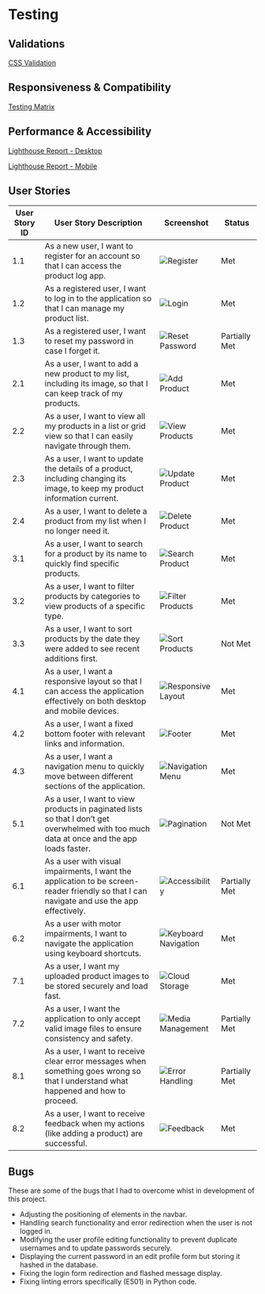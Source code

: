 # Testing

## Validations

[CSS Validation](/docs/testing/validation/css-validation.png)

## Responsiveness & Compatibility

[Testing Matrix](/docs/testing/testing-matrix.png)

## Performance & Accessibility

[Lighthouse Report - Desktop](/docs/testing/performance/lighthouse-desktop-home.png)

[Lighthouse Report - Mobile](/docs/testing/performance/lighthouse-mobile-home.png)

## User Stories

| User Story ID | User Story Description | Screenshot | Status |
|---------------|------------------------|------------|--------|
| 1.1           | As a new user, I want to register for an account so that I can access the product log app. | ![Register](/docs/testing/user-story_images/us-register.png) | Met |
| 1.2           | As a registered user, I want to log in to the application so that I can manage my product list. | ![Login](/docs/testing/user-story_images/us-login.png) | Met |
| 1.3           | As a registered user, I want to reset my password in case I forget it. | ![Reset Password](/docs/testing/user-story_images/us-edit-profile.png) | Partially Met |
| 2.1           | As a user, I want to add a new product to my list, including its image, so that I can keep track of my products. | ![Add Product](/docs/testing/user-story_images/us-add-product.png) | Met |
| 2.2           | As a user, I want to view all my products in a list or grid view so that I can easily navigate through them. | ![View Products](/docs/testing/user-story_images/us-products.png) | Met |
| 2.3           | As a user, I want to update the details of a product, including changing its image, to keep my product information current. | ![Update Product](/docs/testing/user-story_images/us-edit-product.png) | Met |
| 2.4           | As a user, I want to delete a product from my list when I no longer need it. | ![Delete Product](/docs/testing/user-story_images/us-products.png) | Met |
| 3.1           | As a user, I want to search for a product by its name to quickly find specific products. | ![Search Product](/docs/testing/user-story_images/us-search-products.png) | Met |
| 3.2           | As a user, I want to filter products by categories to view products of a specific type. | ![Filter Products](/docs/testing/user-story_images/us-categories.png) | Met |
| 3.3           | As a user, I want to sort products by the date they were added to see recent additions first. | ![Sort Products](/docs/testing/user-story_images/us-search-products.png) | Not Met |
| 4.1           | As a user, I want a responsive layout so that I can access the application effectively on both desktop and mobile devices. | ![Responsive Layout](/docs/testing/user-story_images/us-mobile-view.jpeg) | Met |
| 4.2           | As a user, I want a fixed bottom footer with relevant links and information. | ![Footer](/docs/testing/user-story_images/us-footer.png) | Met |
| 4.3           | As a user, I want a navigation menu to quickly move between different sections of the application. | ![Navigation Menu](/docs/testing/user-story_images/us-mobile-menu.png) | Met |
| 5.1           | As a user, I want to view products in paginated lists so that I don’t get overwhelmed with too much data at once and the app loads faster. | ![Pagination](link_to_image) | Not Met |
| 6.1           | As a user with visual impairments, I want the application to be screen-reader friendly so that I can navigate and use the app effectively. | ![Accessibility](link_to_image) | Partially Met |
| 6.2           | As a user with motor impairments, I want to navigate the application using keyboard shortcuts. | ![Keyboard Navigation](link_to_image) | Met |
| 7.1           | As a user, I want my uploaded product images to be stored securely and load fast. | ![Cloud Storage](link_to_image) | Met |
| 7.2           | As a user, I want the application to only accept valid image files to ensure consistency and safety. | ![Media Management](link_to_image) | Partially Met |
| 8.1           | As a user, I want to receive clear error messages when something goes wrong so that I understand what happened and how to proceed. | ![Error Handling](link_to_image) | Partially Met |
| 8.2           | As a user, I want to receive feedback when my actions (like adding a product) are successful. | ![Feedback](/docs/testing/user-story_images/us-feedback.png) | Met |

## Bugs

These are some of the bugs that I had to overcome whist in development of this project.

- Adjusting the positioning of elements in the navbar.
- Handling search functionality and error redirection when the user is not logged in.
- Modifying the user profile editing functionality to prevent duplicate usernames and to update passwords securely.
- Displaying the current password in an edit profile form but storing it hashed in the database.
- Fixing the login form redirection and flashed message display.
- Fixing linting errors specifically (E501) in Python code.
